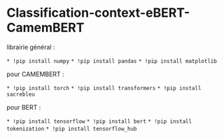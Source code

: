 # Classification-context-eBERT-CamemBERT


librairie général : 

`* !pip install numpy`
`* !pip install pandas`
`* !pip install matplotlib`


pour CAMEMBERT : 


`* !pip install torch`
`* !pip install transformers`
`* !pip install sacrebleu`


pour BERT : 

`* !pip install tensorflow`
`* !pip install bert`
`* !pip install tokenization`
`* !pip install tensorflow_hub`



